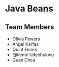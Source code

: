 # Java Beans
## Team Members
 - Olivia Powers
 - Angel Karfas
 - Quint Flores
 - Ejikeme Udechukwu
 - Guan Chou
